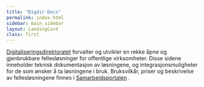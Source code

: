 ```yaml
---
title: "Digdir Docs"
permalink: index.html
sidebar: main_sidebar
layout: LandingCard
class: first
---
```


[Digitaliseringsdirektoratet](https://www.digdir.no/) forvalter og utvikler en rekke åpne og gjenbrukbare fellesløsninger for offentlige virksomheter. Disse sidene inneholder teknisk dokumentasjon av løsningene, og integrasjonsmuligheter for de som ønsker å ta løsningene i bruk. Bruksvilkår, priser og beskrivelse av fellesløsningene finnes i [Samarbeidsportalen](https://samarbeid.digdir.no/) .
